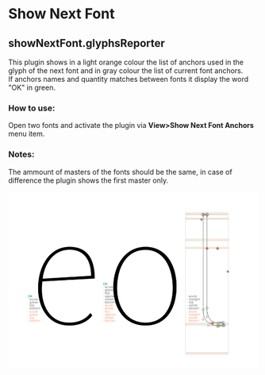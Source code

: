 Show Next Font
==============

## showNextFont.glyphsReporter
This plugin shows in a light orange colour the list of anchors used in the glyph of the next font and in gray colour the list of current font anchors.  
If anchors names and quantity matches between fonts it display the word "OK" in green.

### How to use:
Open two fonts and activate the plugin via **View>Show Next Font Anchors** menu item.
### Notes:
The ammount of masters of the fonts should be the same, in case of difference the plugin shows the first master only.


![](screen-nextfontanchors.png)
